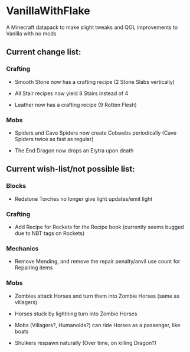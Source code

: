 # VanillaWithFlake
A Minecraft datapack to make slight tweaks and QOL improvements to Vanilla with no mods

## Current change list:

### Crafting

- Smooth Stone now has a crafting recipe (2 Stone Slabs vertically)

- All Stair recipes now yield 8 Stairs instead of 4

- Leather now has a crafting recipe (9 Rotten Flesh)

### Mobs

- Spiders and Cave Spiders now create Cobwebs periodically (Cave Spiders twice as fast as regular)

- The End Dragon now drops an Elytra upon death

## Current wish-list/not possible list:

### Blocks

- Redstone Torches no longer give light updates/emit light

### Crafting

- Add Recipe for Rockets for the Recipe book (currently seems bugged due to NBT tags on Rockets)

### Mechanics

- Remove Mending, and remove the repair penalty/anvil use count for Repairing items

### Mobs

- Zombies attack Horses and turn them into Zombie Horses (same as villagers)

- Horses stuck by lightning turn into Zombie Horses
 
- Mobs (Villagers?, Humanoids?) can ride Horses as a passenger, like boats

- Shulkers respawn naturally (Over time, on killing Dragon?)